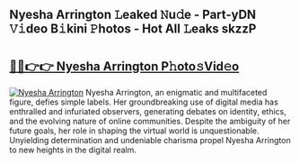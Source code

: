 ## Nyesha Arrington 𝙻eaked 𝙽u𝚍e - Part-yDN 𝚅𝚒deo B𝚒kini 𝙿hotos - Hot All 𝙻eaks skzzP

# <h2><a href="http://ld3kcg5.urlbe.top/?page=Nyesha+Arrington">🔗🔗👉👉 Nyesha Arrington P𝚑oto𝚜Vid𝚎o</a></h2>

[![Nyesha Arrington](https://i.imgur.com/eBuTRDB.gif)](http://ld3kcg5.urlbe.top/?page=Nyesha+Arrington)
Nyesha Arrington, an enigmatic and multifaceted figure, defies simple labels. Her groundbreaking use of digital media has enthralled and infuriated observers, generating debates on identity, ethics, and the evolving nature of online communities. Despite the ambiguity of her future goals, her role in shaping the virtual world is unquestionable. Unyielding determination and undeniable charisma propel Nyesha Arrington to new heights in the digital realm.
